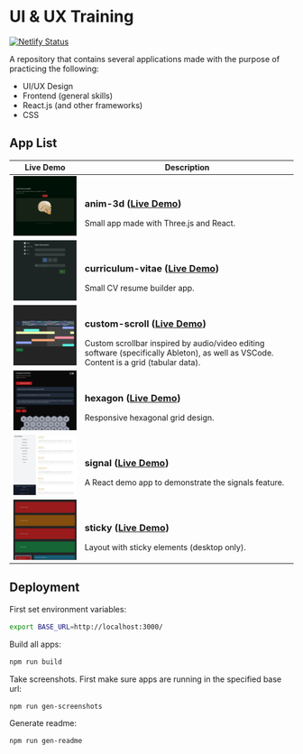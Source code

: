 # UI & UX Training

[![Netlify Status](https://api.netlify.com/api/v1/badges/3123f569-8b7b-44a0-b883-b7ae83a314da/deploy-status)](https://app.netlify.com/sites/chrisvilches-ui-ux/deploys)

A repository that contains several applications made with the purpose of practicing the following:

* UI/UX Design
* Frontend (general skills)
* React.js (and other frameworks)
* CSS

## App List

| Live Demo | Description |
|--|--|
| [<img src="https://github.com/ChrisVilches/UI-UX/blob/main/screenshots/anim-3d.jpg?raw=true" width=250>](https://ui-ux.chrisvilches.com/anim-3d) | <h3>anim-3d ([Live Demo](https://ui-ux.chrisvilches.com/anim-3d))</h3>Small app made with Three.js and React. |
| [<img src="https://github.com/ChrisVilches/UI-UX/blob/main/screenshots/curriculum-vitae.jpg?raw=true" width=250>](https://ui-ux.chrisvilches.com/curriculum-vitae) | <h3>curriculum-vitae ([Live Demo](https://ui-ux.chrisvilches.com/curriculum-vitae))</h3>Small CV resume builder app. |
| [<img src="https://github.com/ChrisVilches/UI-UX/blob/main/screenshots/custom-scroll.jpg?raw=true" width=250>](https://ui-ux.chrisvilches.com/custom-scroll) | <h3>custom-scroll ([Live Demo](https://ui-ux.chrisvilches.com/custom-scroll))</h3>Custom scrollbar inspired by audio/video editing software (specifically Ableton), as well as VSCode. Content is a grid (tabular data). |
| [<img src="https://github.com/ChrisVilches/UI-UX/blob/main/screenshots/hexagon.jpg?raw=true" width=250>](https://ui-ux.chrisvilches.com/hexagon) | <h3>hexagon ([Live Demo](https://ui-ux.chrisvilches.com/hexagon))</h3>Responsive hexagonal grid design. |
| [<img src="https://github.com/ChrisVilches/UI-UX/blob/main/screenshots/signal.jpg?raw=true" width=250>](https://ui-ux.chrisvilches.com/signal) | <h3>signal ([Live Demo](https://ui-ux.chrisvilches.com/signal))</h3>A React demo app to demonstrate the signals feature. |
| [<img src="https://github.com/ChrisVilches/UI-UX/blob/main/screenshots/sticky.jpg?raw=true" width=250>](https://ui-ux.chrisvilches.com/sticky) | <h3>sticky ([Live Demo](https://ui-ux.chrisvilches.com/sticky))</h3>Layout with sticky elements (desktop only). |

## Deployment

First set environment variables:

```sh
export BASE_URL=http://localhost:3000/
```

Build all apps:

```sh
npm run build
```

Take screenshots. First make sure apps are running in the specified base url:

```sh
npm run gen-screenshots
```

Generate readme:

```sh
npm run gen-readme
```
